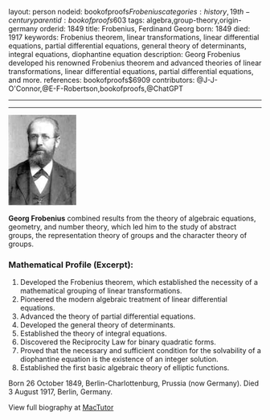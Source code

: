 layout: person
nodeid: bookofproofs$Frobenius
categories: history,19th-century
parentid: bookofproofs$603
tags: algebra,group-theory,origin-germany
orderid: 1849
title: Frobenius, Ferdinand Georg
born: 1849
died: 1917
keywords: Frobenius theorem, linear transformations, linear differential equations, partial differential equations, general theory of determinants, integral equations, diophantine equation
description: Georg Frobenius developed his renowned Frobenius theorem and advanced theories of linear transformations, linear differential equations, partial differential equations, and more.
references: bookofproofs$6909
contributors: @J-J-O'Connor,@E-F-Robertson,bookofproofs,@ChatGPT

---



---

![Frobenius.jpg](https://github.com/bookofproofs/bookofproofs.github.io/blob/main/_sources/_assets/images/portraits/Frobenius.jpg?raw=true)

**Georg Frobenius** combined results from the theory of algebraic equations, geometry, and number theory, which led him to the study of abstract groups, the representation theory of groups and the character theory of groups.

### Mathematical Profile (Excerpt):
1. Developed the Frobenius theorem, which established the necessity of a mathematical grouping of linear transformations.
2. Pioneered the modern algebraic treatment of linear differential equations.
3. Advanced the theory of partial differential equations.
4. Developed the general theory of determinants.
5. Established the theory of integral equations.
6. Discovered the Reciprocity Law for binary quadratic forms.
7. Proved that the necessary and sufficient condition for the solvability of a diophantine equation is the existence of an integer solution.
8. Established the first basic algebraic theory of elliptic functions.

Born 26 October 1849, Berlin-Charlottenburg, Prussia (now Germany). Died 3 August 1917, Berlin, Germany.

View full biography at [MacTutor](https://mathshistory.st-andrews.ac.uk/Biographies/Frobenius/)
